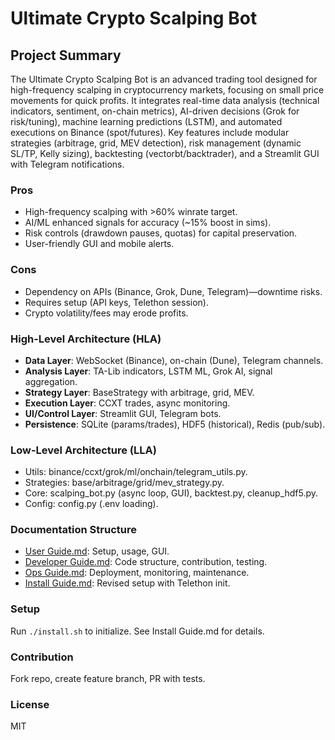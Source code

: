 # Ultimate Crypto Scalping Bot

## Project Summary
The Ultimate Crypto Scalping Bot is an advanced trading tool designed for high-frequency scalping in cryptocurrency markets, focusing on small price movements for quick profits. It integrates real-time data analysis (technical indicators, sentiment, on-chain metrics), AI-driven decisions (Grok for risk/tuning), machine learning predictions (LSTM), and automated executions on Binance (spot/futures). Key features include modular strategies (arbitrage, grid, MEV detection), risk management (dynamic SL/TP, Kelly sizing), backtesting (vectorbt/backtrader), and a Streamlit GUI with Telegram notifications.

### Pros
- High-frequency scalping with >60% winrate target.
- AI/ML enhanced signals for accuracy (~15% boost in sims).
- Risk controls (drawdown pauses, quotas) for capital preservation.
- User-friendly GUI and mobile alerts.

### Cons
- Dependency on APIs (Binance, Grok, Dune, Telegram)—downtime risks.
- Requires setup (API keys, Telethon session).
- Crypto volatility/fees may erode profits.

### High-Level Architecture (HLA)
- **Data Layer**: WebSocket (Binance), on-chain (Dune), Telegram channels.
- **Analysis Layer**: TA-Lib indicators, LSTM ML, Grok AI, signal aggregation.
- **Strategy Layer**: BaseStrategy with arbitrage, grid, MEV.
- **Execution Layer**: CCXT trades, async monitoring.
- **UI/Control Layer**: Streamlit GUI, Telegram bots.
- **Persistence**: SQLite (params/trades), HDF5 (historical), Redis (pub/sub).

### Low-Level Architecture (LLA)
- Utils: binance/ccxt/grok/ml/onchain/telegram_utils.py.
- Strategies: base/arbitrage/grid/mev_strategy.py.
- Core: scalping_bot.py (async loop, GUI), backtest.py, cleanup_hdf5.py.
- Config: config.py (.env loading).

### Documentation Structure
- [User Guide.md](docs/User%20Guide.md): Setup, usage, GUI.
- [Developer Guide.md](docs/Developer%20Guide.md): Code structure, contribution, testing.
- [Ops Guide.md](docs/Ops%20Guide.md): Deployment, monitoring, maintenance.
- [Install Guide.md](docs/Install%20Guide.md): Revised setup with Telethon init.

### Setup
Run `./install.sh` to initialize. See Install Guide.md for details.

### Contribution
Fork repo, create feature branch, PR with tests.

### License
MIT